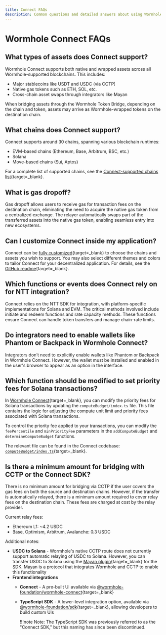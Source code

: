 ```yaml
---
title: Connect FAQs
description: Common questions and detailed answers about using Wormhole Connect, including supported assets, chains, customization, and integration options.
---
```


# Wormhole Connect FAQs

## What types of assets does Connect support? 

Wormhole Connect supports both native and wrapped assets across all Wormhole-supported blockchains. This includes:

 - Major stablecoins like USDT and USDC (via CCTP)
 - Native gas tokens such as ETH, SOL, etc.
 - Cross-chain asset swaps through integrators like Mayan

When bridging assets through the Wormhole Token Bridge, depending on the chain and token, assets may arrive as Wormhole-wrapped tokens on the destination chain.

## What chains does Connect support? 

Connect supports around 30 chains, spanning various blockchain runtimes:

 - EVM-based chains (Ethereum, Base, Arbitrum, BSC, etc.)
 - Solana
 - Move-based chains (Sui, Aptos)

For a complete list of supported chains, see the [Connect-supported chains list](/docs/build/applications/connect/features/){target=\_blank}.

## What is gas dropoff? 

Gas dropoff allows users to receive gas for transaction fees on the destination chain, eliminating the need to acquire the native gas token from a centralized exchange. The relayer automatically swaps part of the transferred assets into the native gas token, enabling seamless entry into new ecosystems.

## Can I customize Connect inside my application?

Connect can be [fully customized](https://connect-in-style.wormhole.com/){target=\_blank} to choose the chains and assets you wish to support. You may also select different themes and colors to tailor Connect for your decentralized application. For details, see the [GitHub readme](https://github.com/wormhole-foundation/wormhole-connect){target=\_blank}.

## Which functions or events does Connect rely on for NTT integration? 

Connect relies on the NTT SDK for integration, with platform-specific implementations for Solana and EVM. The critical methods involved include initiate and redeem functions and rate capacity methods. These functions ensure Connect can handle token transfers and manage chain-rate limits.

## Do integrators need to enable wallets like Phantom or Backpack in Wormhole Connect?

Integrators don’t need to explicitly enable wallets like Phantom or Backpack in Wormhole Connect. However, the wallet must be installed and enabled in the user's browser to appear as an option in the interface.

## Which function should be modified to set priority fees for Solana transactions?

In [Wormhole Connect](https://github.com/wormhole-foundation/wormhole-connect){target=\_blank}, you can modify the priority fees for Solana transactions by updating the `computeBudget/index.ts` file. This file contains the logic for adjusting the compute unit limit and priority fees associated with Solana transactions.

To control the priority fee applied to your transactions, you can modify the `feePercentile` and `minPriorityFee` parameters in the `addComputeBudget` and `determineComputeBudget` functions.

The relevant file can be found in the Connect codebase: [`computeBudget/index.ts`](https://github.com/wormhole-foundation/wormhole-connect/blob/62f1ba8ee5502ac6fd405680e6b3816c9aa54325/sdk/src/contexts/solana/utils/computeBudget/index.ts){target=\_blank}.

## Is there a minimum amount for bridging with CCTP or the Connect SDK?

There is no minimum amount for bridging via CCTP if the user covers the gas fees on both the source and destination chains. However, if the transfer is automatically relayed, there is a minimum amount required to cover relay fees on the destination chain. These fees are charged at cost by the relay provider.

Current relay fees:

- Ethereum L1: ~4.2 USDC
- Base, Optimism, Arbitrum, Avalanche: 0.3 USDC

Additional notes:

- **USDC to Solana** - Wormhole's native CCTP route does not currently support automatic relaying of USDC to Solana. However, you can transfer USDC to Solana using the [Mayan plugin](https://github.com/mayan-finance/wormhole-sdk-route){target=\_blank} for the SDK. Mayan is a protocol that integrates Wormhole and CCTP to enable this functionality
- **Frontend integrations**
    - **Connect** - A pre-built UI available via [@wormhole-foundation/wormhole-connect](https://www.npmjs.com/package/@wormhole-foundation/wormhole-connect){target=\_blank}
    - **TypeScript SDK** - A lower-level integration option, available via [@wormhole-foundation/sdk](https://www.npmjs.com/package/@wormhole-foundation/sdk){target=\_blank}, allowing developers to build custom UIs

        !!!note
            Note: The TypeScript SDK was previously referred to as the "Connect SDK," but this naming has since been discontinued.
